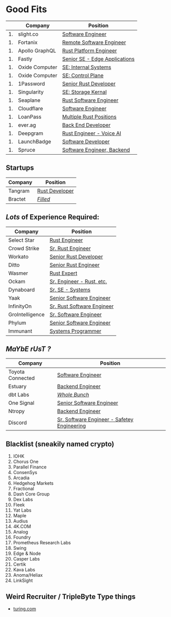 # Good Fits

|    | Company        | Position                                                                                                    |
| -- | -------------- | ----------------------------------------------------------------------------------------------------------- |
| 1. | slight.co      | [Software Engineer](https://www.slight.co/jobs/software-engineer-rust)                                      |
| 1. | Fortanix       | [Remote Software Engineer](https://apply.workable.com/fortanix/j/142ACAF269/)                               |
| 1. | Apollo GraphQL | [Rust Platform Engineer](https://www.apollographql.com/careers/job?id=afcdcb31-ce6b-4485-9987-3cc8bc361deb) |
| 1. | Fastly         | [Senior SE - Edge Applications](https://www.fastly.com/about/jobs/apply/?gh_jid=3295256)                    |
| 1. | Oxide Computer | [SE: Internal Systems](https://oxide.computer/careers/sw-internal-systems)                                  |
| 1. | Oxide Computer | [SE: Control Plane](https://oxide.computer/careers/sw-control-plane)                                        |
| 1. | 1Password      | [Senior Rust Developer](https://g.co/kgs/o6wZ9C)                                                            |
| 1. | Singularity    | [SE: Storage Kernal](https://apply.workable.com/singularity-data/j/AE56609754/)                             |
| 1. | Seaplane       | [Rust Software Engineer](https://apply.workable.com/seaplane/j/CEFCB5F5B8/)                                 |
| 1. | Cloudflare     | [Software Engineer](https://boards.greenhouse.io/cloudflare/jobs/3578402?gh_jid=3578402A)                   |
| 1. | LoanPass       | [Multiple Rust Positions](https://loanpass.io/careerPage.html)                                              |
| 1. | ever.ag        | [Back End Developer](https://www.linkedin.com/jobs/view/2922237969)                                         |
| 1. | Deepgram       | [Rust Engineer - Voice AI](https://jobs.lever.co/deepgram/4992b193-e4eb-483b-b326-270e637ab09b/apply)       |
| 1. | LaunchBadge    | [Software Developer](https://g.co/kgs/8wLGsj)                                                               |
| 1. | Spruce         | [Software Engineer, Backend](https://spruce-systems.breezy.hr/p/9fb3b149dc01-software-engineer-backend)     |

## Startups

| Company | Position                                       |
| ------- | ---------------------------------------------- |
| Tangram | [Rust Developer](https://www.tangram.dev/jobs) |
| Bractet | [_Filled_](https://bractlet.com/careers/)      |

## _Lots_ of Experience Required:

| Company         | Position                                                                                             |
| --------------- | ---------------------------------------------------------------------------------------------------- |
| Select Star     | [Rust Engineer](https://g.co/kgs/th9UKe)                                                             |
| Crowd Strike    | [Sr. Rust Engineer](https://g.co/kgs/XtYhr3)                                                         |
| Workato         | [Senior Rust Developer](https://g.co/kgs/HnRJef)                                                     |
| Ditto           | [Senior Rust Engineer](https://g.co/kgs/YbwR6w)                                                      |
| Wasmer          | [Rust Expert](https://g.co/kgs/omgEXd)                                                               |
| Ockam           | [Sr. Engineer - Rust, etc.](https://g.co/kgs/E2xi3o)                                                 |
| Dynaboard       | [Sr. SE - Systems](https://careers.dynaboard.com/22690)                                              |
| Yaak            | [Senior Software Engineer](https://yaak-technologies.jobs.personio.com/job/560318?display=en#apply)  |
| InfinityOn      | [Sr. Rust Software Engineer](https://www.infinyon.com/careers/infrastructure-engineer-senior-level/) |
| GroIntelligence | [Sr. Software Engineer](https://boards.greenhouse.io/gro/jobs/4183159004?gh_src=24ac6dbd4us)         |
| Phylum          | [Senior Software Engineer](https://jobs.lever.co/phylum/9eb9789b-9eff-438a-8910-95b3601d9692)        |
| Immunant        | [Systems Programmer](https://immunant.com/jobs/)                                                     |

## **_MaYbE rUsT ?_**

| Company          | Position                                                                                               |
| ---------------- | ------------------------------------------------------------------------------------------------------ |
| Toyota Connected | [Software Engineer](https://www.toyotaconnected.com/job?gh_jid=5881958002&did=4040990002)              |
| Estuary          | [Backend Engineer](https://www.estuary.dev/about/#backend)                                             |
| dbt Labs         | _[Whole Bunch](https://www.getdbt.com/dbt-labs/open-roles/)_                                           |
| One Signal       | [Senior Software Engineer](https://jobs.lever.co/onesignal/9e1d251c-c1f9-49c7-98e9-c883e519f902/apply) |
| Ntropy           | [Backend Engineer](https://jobs.lever.co/ntropy-network/5a587b64-7f97-4d75-be47-acf6394ed936)          |
| Discord          | [Sr. Software Engineer - Safetey Engineering](https://discord.com/jobs/5834625002)

## Blacklist (sneakily named crypto)

1. IOHK
1. Chorus One
1. Parallel Finance
1. ConsenSys
1. Arcadia
1. Hedgehog Markets
1. Fractional
1. Dash Core Group 
1. Dex Labs
1. Fleek
1. Yat Labs
1. Maple
1. Audius
1. 4K.COM
1. Analog
1. Foundry
1. Prometheus Research Labs
1. Swing
1. Edge & Node
1. Casper Labs
1. Certik
1. Kava Labs
1. Anoma/Heliax
1. LinkSight
   
## Weird Recruiter / TripleByte Type things
- [turing.com](https://www.turing.com/jobs)


